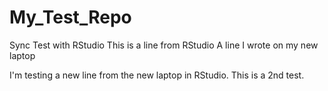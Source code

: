# My_Test_Repo
Sync Test with RStudio
This is a line from RStudio
A line I wrote on my new laptop

I'm testing a new line from the new laptop in RStudio.
This is a 2nd test.